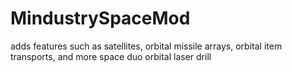 # MindustrySpaceMod
adds features such as satellites,  orbital missile arrays, orbital item transports, and more
space duo
orbital laser drill
